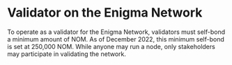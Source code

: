 # Validator on the Enigma Network

To operate as a validator for the Enigma Network, validators must self-bond a minimum amount of NOM. As of December 2022, this minimum self-bond is set at 250,000 NOM. While anyone may run a node, only stakeholders may participate in validating the network.
